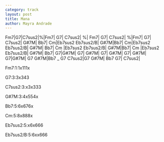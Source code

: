 ```yaml
---
category: track
layout: post
title: Mana
author: Mayra Andrade
---
```


<canvas class="chords">Fm7|G7|C7sus2|%|Fm7| G7| C7sus2| %|
Fm7| G7| C7sus2| %|Fm7| G7| C7sus2| G#7M|
Bb7| Cm|Eb7sus2 Eb7sus2/B| G#7M|Bb7| Cm|Eb7sus2 Eb7sus2/B| G#7M|
Bb7| Cm |Eb7sus2 Eb7sus2/B| G#7M|Bb7| Cm |Eb7sus2 Eb7sus2/B| G#7M| 
Bb7| G7|G#7M| G7| G#7M| G7| G#7M| G7|
 G#7M| G7|G#7M| G7 G#7M|Bb7 _ G7 C7sus2|G7 G#7M| Bb7 G7| C7sus2|</canvas>



<canvas class="diagram">Fm7:1:1x111x</canvas>

<canvas class="diagram">G7:3:3x343</canvas>

<canvas class="diagram">C7sus2:3:x3x333</canvas>

<canvas class="diagram">G#7M:3:4x554x</canvas>

<canvas class="diagram">Bb7:5:6x676x</canvas>

<canvas class="diagram">Cm:5:8x888x</canvas>

<canvas class="diagram">Eb7sus2:5:x6x666</canvas>

<canvas class="diagram">Eb7sus2/B:5:6xx666</canvas>



